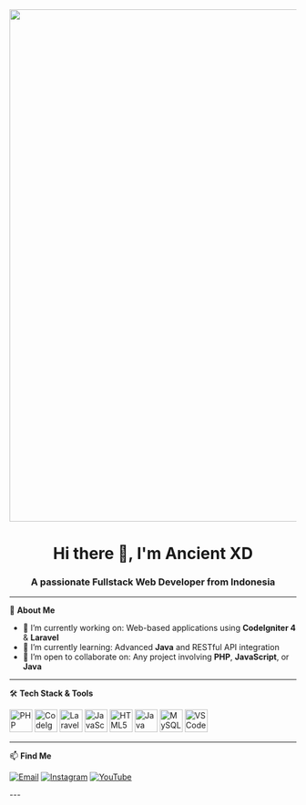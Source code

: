 <img src="https://i.pinimg.com/originals/a5/20/0f/a5200ff8939402e4e2bbda3a8107d2b1.gif"  width="900"> 

<h1 align="center">Hi there 👋, I'm Ancient XD </h1>
<h3 align="center">A passionate Fullstack Web Developer from Indonesia</h3>

---

🌟 **About Me**
- 🔭 I’m currently working on: Web-based applications using **CodeIgniter 4** & **Laravel**
- 🌱 I’m currently learning: Advanced **Java** and RESTful API integration
- 👯 I’m open to collaborate on: Any project involving **PHP**, **JavaScript**, or **Java**

---

🛠 **Tech Stack & Tools**
<p align="left">
  <img src="https://cdn.jsdelivr.net/gh/devicons/devicon/icons/php/php-original.svg" width="40" alt="PHP"/>
  <img src="https://cdn.jsdelivr.net/gh/devicons/devicon/icons/codeigniter/codeigniter-plain.svg" width="40" alt="CodeIgniter"/>
  <img src="https://upload.wikimedia.org/wikipedia/commons/9/9a/Laravel.svg" width="40" alt="Laravel"/>
  <img src="https://cdn.jsdelivr.net/gh/devicons/devicon/icons/javascript/javascript-original.svg" width="40" alt="JavaScript"/>
  <img src="https://cdn.jsdelivr.net/gh/devicons/devicon/icons/html5/html5-original.svg" width="40" alt="HTML5"/>
  <img src="https://cdn.jsdelivr.net/gh/devicons/devicon/icons/java/java-original.svg" width="40" alt="Java"/>
  <img src="https://cdn.jsdelivr.net/gh/devicons/devicon/icons/mysql/mysql-original.svg" width="40" alt="MySQL"/>
  <img src="https://cdn.jsdelivr.net/gh/devicons/devicon/icons/vscode/vscode-original.svg" width="40" alt="VS Code"/>
</p>

---

📫 **Find Me**
<p align="left">
  <a href="mailto:rizqieadriananto@gmail.com"><img src="https://img.shields.io/badge/email-D14836?style=for-the-badge&logo=gmail&logoColor=white" alt="Email"/></a>
  <a href="https://instagram.com/ancientphd" target="_blank"><img src="https://img.shields.io/badge/Instagram-E4405F?style=for-the-badge&logo=instagram&logoColor=white" alt="Instagram"/></a>
  <a href="https://youtube.com/@KingAncient" target="_blank"><img src="https://img.shields.io/badge/YouTube-FF0000?style=for-the-badge&logo=youtube&logoColor=white" alt="YouTube"/></a>
</p>
---



<!--
**ancientphd/ancientphd** is a ✨ _special_ ✨ repository because its `README.md` (this file) appears on your GitHub profile.

Here are some ideas to get you started:

- 🔭 I’m currently working on ...
- 🌱 I’m currently learning ...
- 👯 I’m looking to collaborate on ...
- 🤔 I’m looking for help with ...
- 💬 Ask me about ...
- 📫 How to reach me: ...
- 😄 Pronouns: ...
- ⚡ Fun fact: ...
-->
